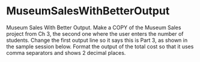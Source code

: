 # MuseumSalesWithBetterOutput
Museum Sales With Better Output. Make a COPY of the Museum Sales project from Ch 3, the second one where the user enters the number of students. Change the first output line so it says this is Part 3, as shown in the sample session below. Format the output of the total cost so that it uses comma separators and shows 2 decimal places.
